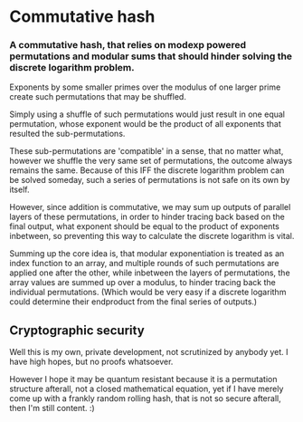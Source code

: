 # Commutative hash
### A commutative hash, that relies on modexp powered permutations and modular sums that should hinder solving the discrete logarithm problem.

Exponents by some smaller primes over the modulus of one larger prime create such permutations that may be shuffled.

Simply using a shuffle of such permutations would just result in one equal permutation, whose exponent would be the product of all exponents that resulted the sub-permutations.

These sub-permutations are 'compatible' in a sense, that no matter what, however we shuffle the very same set of permutations, the outcome always remains the same. Because of this IFF the discrete logarithm problem can be solved someday, such a series of permutations is not safe on its own by itself.

However, since addition is commutative, we may sum up outputs of parallel layers of these permutations, in order to hinder tracing back based on the final output, what exponent should be equal to the product of exponents inbetween, so preventing this way to calculate the discrete logarithm is vital.

Summing up the core idea is, that modular exponentiation is treated as an index function to an array, and multiple rounds of such permutations are applied one after the other, while inbetween the layers of permutations, the array values are summed up over a modulus, to hinder tracing back the individual permutations. (Which would be very easy if a discrete logarithm could determine their endproduct from the final series of outputs.)

## Cryptographic security
Well this is my own, private development, not scrutinized by anybody yet. I have high hopes, but no proofs whatsoever.

However I hope it may be quantum resistant because it is a permutation structure afterall, not a closed mathematical equation, yet if I have merely come up with a frankly random rolling hash, that is not so secure afterall, then I'm still content. :)
